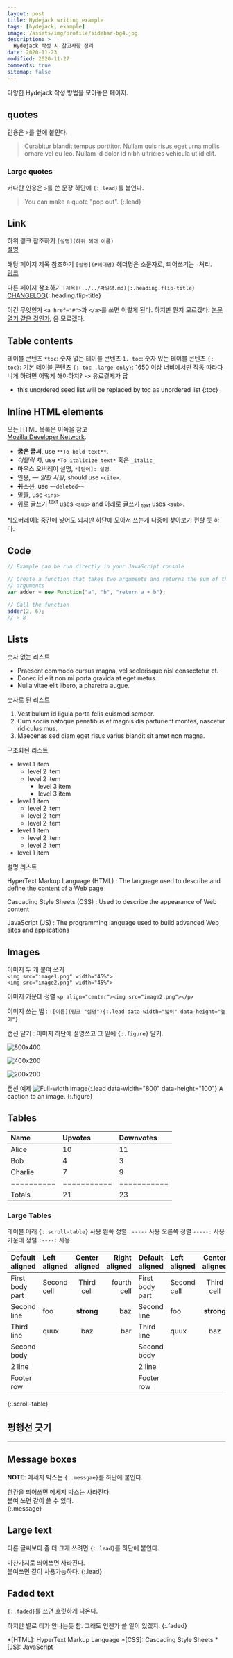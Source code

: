 ```yaml
---
layout: post
title: Hydejack writing example
tags: [hydejack, example]
image: /assets/img/profile/sidebar-bg4.jpg
description: >
  Hydejack 작성 시 참고사항 정리
date: 2020-11-23
modified: 2020-11-27
comments: true
sitemap: false
---
```


다양한 Hydejack 작성 방법을 모아놓은 페이지.

## quotes  
인용은 `>`를 앞에 붙인다.
> Curabitur blandit tempus porttitor. Nullam quis risus eget urna mollis ornare vel eu leo. Nullam id dolor id nibh ultricies vehicula ut id elit.

### Large quotes
커다란 인용은 `>`를 쓴 문장 하단에 `{:.lead}`를 붙인다.
> You can make a quote "pop out".
{:.lead}

## Link
하위 링크 참조하기 `[설명](하위 헤더 이름)`  
[설명](another-page) 

해당 페이지 제목 참조하기 `[설명](#헤더명)` 헤더명은 소문자로, 띄어쓰기는 `-`처리.   
[링크](#link)

다른 페이지 참조하기 `[제목](../../파일명.md){:.heading.flip-title}`
[CHANGELOG](../../CHANGELOG.md){:.heading.flip-title}

이건 무엇인가
`<a href="#">`과 `</a>`를 쓰면 이렇게 된다. 하지만 뭔지 모르겠다.
 <a href="#">본문 열기 같은 것인가</a>, 음 모르겠다. 

## Table contents
테이블 콘텐츠 
`*toc`: 숫자 없는 테이블 콘텐츠
`1. toc`: 숫자 있는 테이블 콘텐츠
`{: toc}`: 기본 테이블 콘텐츠
`{: toc .large-only}`: 1650 이상 너비에서만 작동
따라다니게 하려면 어떻게 해야하지? -> 유료결제가 답
* this unordered seed list will be replaced by toc as unordered list
{:toc}

## Inline HTML elements

모든 HTML 목록은 이쪽을 참고  
[Mozilla Developer Network](https://developer.mozilla.org/en-US/docs/Web/HTML/Element).

- **굵은 글씨**, use `**To bold text**`.
- *이탤릭 체*, use `*To italicize text*` 혹은 `_italic_`
- 마우스 오버레이 설명,  `*[단어]: 설명`.
- 인용, <cite>&mdash; 말한 사람</cite>, should use `<cite>`.
- ~~취소선~~, use `~~deleted~~` 
- <ins>밑줄</ins>, use `<ins>`
- 위로 글쓰기 <sup>text</sup> uses `<sup>` and 아래로 글쓰기 <sub>text</sub> uses `<sub>`.

*[오버레이]: 중간에 넣어도 되지만 하단에 모아서 쓰는게 나중에 찾아보기 편할 듯 하다.

## Code

~~~js
// Example can be run directly in your JavaScript console

// Create a function that takes two arguments and returns the sum of those
// arguments
var adder = new Function("a", "b", "return a + b");

// Call the function
adder(2, 6);
// > 8
~~~


## Lists

숫자 없는 리스트

* Praesent commodo cursus magna, vel scelerisque nisl consectetur et.
* Donec id elit non mi porta gravida at eget metus.
* Nulla vitae elit libero, a pharetra augue.

숫자로 된 리스트

1. Vestibulum id ligula porta felis euismod semper.
2. Cum sociis natoque penatibus et magnis dis parturient montes, nascetur ridiculus mus.
3. Maecenas sed diam eget risus varius blandit sit amet non magna.


구조화된 리스트
- level 1 item
  - level 2 item
  - level 2 item
    - level 3 item
    - level 3 item
- level 1 item
  - level 2 item
  - level 2 item
  - level 2 item
- level 1 item
  - level 2 item
  - level 2 item
- level 1 item


설명 리스트

HyperText Markup Language (HTML)
: The language used to describe and define the content of a Web page

Cascading Style Sheets (CSS)
: Used to describe the appearance of Web content

JavaScript (JS)
: The programming language used to build advanced Web sites and applications


## Images

이미지 두 개 붙여 쓰기  
`<img src="image1.png" width="45%">`  
`<img src="image2.png" width="45%">`

이미지 가운데 정렬
`<p align="center"><img src="image2.png"></p>`

이미지 쓰는 법
: `![이름](링크 "설명"){:.lead data-width="넓이" data-height="높이"}`

캡션 달기
: 이미지 하단에 설명쓰고 그 밑에 `{:.figure}` 달기.

![800x400](https://placehold.it/800x400 "Larg example image")

![400x200](https://placehold.it/400x200 "Medium example image")

![200x200](https://placehold.it/200x200 "Small example image")

캡션 예제
![Full-width image](https://placehold.it/800x100){:.lead data-width="800" data-height="100"}
A caption to an image.
{:.figure}


## Tables


| Name     | Upvotes   | Downvotes |
|:---------|:----------|:----------|
| Alice    |        10 |        11 |
| Bob      |         4 |         3 |
| Charlie  |         7 |         9 |
|==========|===========|===========|
|Totals    |        21 |        23 |


### Large Tables
테이블 아래 `{:.scroll-table}` 사용
왼쪽 정렬 `:-----` 사용
오른쪽 정렬 `-----:` 사용
가운데 정렬 `:----:` 사용

| Default aligned |Left aligned| Center aligned  | Right aligned  | Default aligned |Left aligned| Center aligned  | Right aligned  | Default aligned |Left aligned| Center aligned  | Right aligned  | Default aligned |Left aligned| Center aligned  | Right aligned  |
|-----------------|:-----------|:---------------:|---------------:|-----------------|:-----------|:---------------:|---------------:|-----------------|:-----------|:---------------:|---------------:|-----------------|:-----------|:---------------:|---------------:|
| First body part |Second cell | Third cell      | fourth cell    | First body part |Second cell | Third cell      | fourth cell    | First body part |Second cell | Third cell      | fourth cell    | First body part |Second cell | Third cell      | fourth cell    |
| Second line     |foo         | **strong**      | baz            | Second line     |foo         | **strong**      | baz            | Second line     |foo         | **strong**      | baz            | Second line     |foo         | **strong**      | baz            |
| Third line      |quux        | baz             | bar            | Third line      |quux        | baz             | bar            | Third line      |quux        | baz             | bar            | Third line      |quux        | baz             | bar            |
| Second body     |            |                 |                | Second body     |            |                 |                | Second body     |            |                 |                | Second body     |            |                 |                |
| 2 line          |            |                 |                | 2 line          |            |                 |                | 2 line          |            |                 |                | 2 line          |            |                 |                |
| Footer row      |            |                 |                | Footer row      |            |                 |                | Footer row      |            |                 |                | Footer row      |            |                 |                |
{:.scroll-table}


## 평행선 긋기

* * *

## Message boxes
**NOTE**: 메세지 박스는 `{:.messgae}`를 하단에 붙인다. 
 
한칸을 띄어쓰면 메세지 박스는 사라진다.  
붙여 쓰면 같이 쓸 수 있다.  
{:.message}

## Large text
다른 글씨보다 좀 더 크게 쓰려면 `{:.lead}`를 하단에 붙인다.

마찬가지로 띄어쓰면 사라진다.  
붙여쓰면 같이 사용가능하다.
{:.lead}

## Faded text
`{:.faded}`를 쓰면 흐릿하게 나온다.

하지만 별로 티가 안나는듯 함. 그래도 언젠가 쓸 일이 있겠지.
{:.faded}



*[HTML]: HyperText Markup Language
*[CSS]: Cascading Style Sheets
*[JS]: JavaScript
